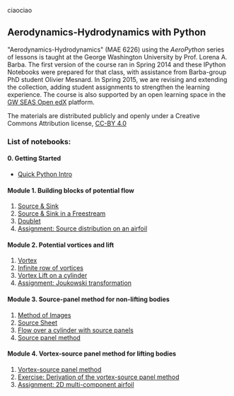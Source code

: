 
ciaociao

## Aerodynamics-Hydrodynamics with Python

"Aerodynamics-Hydrodynamics" (MAE 6226) using the _AeroPython_ series of lessons is taught at the George Washington University by Prof. Lorena A. Barba. The first version of the course ran in Spring 2014 and these IPython Notebooks were prepared for that class, with assistance from Barba-group PhD student Olivier Mesnard. In Spring 2015, we are revising and extending the collection, adding student assignments to strengthen the learning experience. The course is also supported by an open learning space in the [GW SEAS Open edX](http://openedx.seas.gwu.edu/courses/GW/MAE6226/2014_spring/about) platform.

The materials are distributed publicly and openly under a Creative Commons Attribution license, [CC-BY 4.0](https://creativecommons.org/licenses/by/4.0/)

### List of notebooks:

#### 0. Getting Started

* [Quick Python Intro](http://nbviewer.ipython.org/urls/github.com/barbagroup/AeroPython/blob/master/lessons/00_Lesson00_QuickPythonIntro.ipynb)

#### Module 1. Building blocks of potential flow

1. [Source & Sink](http://nbviewer.ipython.org/urls/github.com/barbagroup/AeroPython/blob/master/lessons/01_Lesson01_sourceSink.ipynb)
2. [Source & Sink in a Freestream](http://nbviewer.ipython.org/urls/github.com/barbagroup/AeroPython/blob/master/lessons/02_Lesson02_sourceSinkFreestream.ipynb)
3. [Doublet](http://nbviewer.ipython.org/urls/github.com/barbagroup/AeroPython/blob/master/lessons/03_Lesson03_doublet.ipynb)
4. [Assignment: Source distribution on an airfoil](http://nbviewer.ipython.org/github/barbagroup/AeroPython/blob/master/lessons/03_Lesson03_Assignment.ipynb)

#### Module 2. Potential vortices and lift

1. [Vortex](http://nbviewer.ipython.org/urls/github.com/barbagroup/AeroPython/blob/master/lessons/04_Lesson04_vortex.ipynb)
2. [Infinite row of vortices](http://nbviewer.ipython.org/urls/github.com/barbagroup/AeroPython/blob/master/lessons/05_Lesson05_InfiniteRowOfVortices.ipynb)
3. [Vortex Lift on a cylinder](http://nbviewer.ipython.org/urls/github.com/barbagroup/AeroPython/blob/master/lessons/06_Lesson06_vortexLift.ipynb)
4. [Assignment: Joukowski transformation](http://nbviewer.ipython.org/github/barbagroup/AeroPython/blob/master/lessons/06_Lesson06_Assignment.ipynb)

#### Module 3. Source-panel method for non-lifting bodies

1. [Method of Images](http://nbviewer.ipython.org/urls/github.com/barbagroup/AeroPython/blob/master/lessons/07_Lesson07_methodOfImages.ipynb)
2. [Source Sheet](http://nbviewer.ipython.org/urls/github.com/barbagroup/AeroPython/blob/master/lessons/08_Lesson08_sourceSheet.ipynb)
3. [Flow over a cylinder with source panels](http://nbviewer.ipython.org/urls/github.com/barbagroup/AeroPython/blob/master/lessons/09_Lesson09_flowOverCylinder.ipynb)
4. [Source panel method](http://nbviewer.ipython.org/urls/github.com/barbagroup/AeroPython/blob/master/lessons/10_Lesson10_sourcePanelMethod.ipynb)

#### Module 4. Vortex-source panel method for lifting bodies

1. [Vortex-source panel method](http://nbviewer.ipython.org/urls/github.com/barbagroup/AeroPython/blob/master/lessons/11_Lesson11_vortexSourcePanelMethod.ipynb)
2. [Exercise: Derivation of the vortex-source panel method](http://nbviewer.ipython.org/github/barbagroup/AeroPython/blob/master/lessons/11_Lesson11_Exercise.ipynb)
3. [Assignment: 2D multi-component airfoil](http://nbviewer.ipython.org/github/barbagroup/AeroPython/blob/master/lessons/11_Lesson11_Assignment.ipynb)
